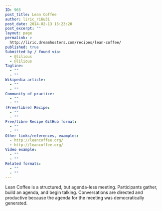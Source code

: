 ```yaml
---
ID: 965
post_title: Lean Coffee
author: liric_ri6u3i
post_date: 2014-02-13 15:23:20
post_excerpt: ""
layout: page
permalink: >
  http://liric.dreamhosters.com/recipes/lean-coffee/
published: true
Submitted by / found via:
  - @lilious
  - @lilious
Tagline:
  - ""
  - ""
Wikipedia article:
  - ""
  - ""
Community of practice:
  - ""
  - ""
(Free/libre) Recipe:
  - ""
  - ""
Free/libre Recipe GitHub format:
  - ""
  - ""
Other links/references, examples:
  - http://leancoffee.org/
  - http://leancoffee.org/
Video example:
  - ""
  - ""
Related formats:
  - ""
  - ""
---
```

Lean Coffee is a structured, but agenda-less meeting. Participants gather, build an agenda, and begin talking. Conversations are directed and productive because the agenda for the meeting was democratically generated.